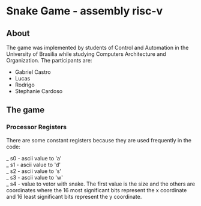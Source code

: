 # __Snake Game - assembly risc-v__

##  About
The game was implemented by students of Control and Automation in the University of Brasilia while studying Computers Architecture and Organization. The participants are:
* Gabriel Castro
* Lucas
* Rodrigo
* Stephanie Cardoso

## The game

### __Processor Registers__
There are some constant registers because they are used frequently in the code:

_ s0 - ascii value to 'a'   
_ s1 - ascii value to 'd'  
_ s2 - ascii value to 's'  
_ s3 - ascii value to 'w'  
_ s4 - value to vetor with snake. The first value is the size and the others are coordinates where the 16 most significant bits represent the x coordinate and 16 least significant bits represent the y coordinate.